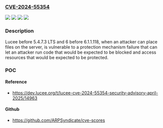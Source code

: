 ### [CVE-2024-55354](https://cve.mitre.org/cgi-bin/cvename.cgi?name=CVE-2024-55354)
![](https://img.shields.io/static/v1?label=Product&message=Lucee%20Server&color=blue)
![](https://img.shields.io/static/v1?label=Version&message=0%20&color=brightgreen)
![](https://img.shields.io/static/v1?label=Version&message=6%20&color=brightgreen)
![](https://img.shields.io/static/v1?label=Vulnerability&message=CWE-807%20Reliance%20on%20Untrusted%20Inputs%20in%20a%20Security%20Decision&color=brightgreen)

### Description

Lucee before 5.4.7.3 LTS and 6 before 6.1.1.118, when an attacker can place files on the server, is vulnerable to a protection mechanism failure that can let an attacker run code that would be expected to be blocked and access resources that would be expected to be protected.

### POC

#### Reference
- https://dev.lucee.org/t/lucee-cve-2024-55354-security-advisory-april-2025/14963

#### Github
- https://github.com/ARPSyndicate/cve-scores

